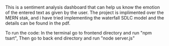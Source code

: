 This is a sentiment analysis dashboard that can help us know the emotion of the entered text as given by the user.
The project is implimented over the MERN stak, and i have tried implementing the waterfall SDLC model and the details can be found in the pdf.

To run the code:
In the terminal go to frontend directory and run "npm tsart",
Then go to back end directory and run "node server.js"
